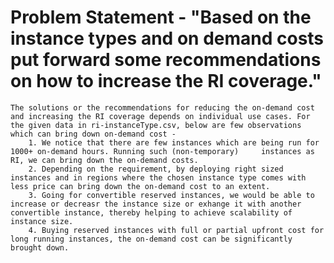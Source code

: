 # Problem Statement - "Based on the instance types and on demand costs put forward some recommendations on how to increase the RI coverage."

`````````````
The solutions or the recommendations for reducing the on-demand cost and increasing the RI coverage depends on individual use cases. For the given data in ri-instanceType.csv, below are few observations which can bring down on-demand cost - 
    1. We notice that there are few instances which are being run for 1000+ on-demand hours. Running such (non-temporary)     instances as RI, we can bring down the on-demand costs. 
    2. Depending on the requirement, by deploying right sized instances and in regions where the chosen instance type comes with less price can bring down the on-demand cost to an extent.
    3. Going for convertible reserved instances, we would be able to increase or decreasr the instance size or exhange it with another convertible instance, thereby helping to achieve scalability of instance size.
    4. Buying reserved instances with full or partial upfront cost for long running instances, the on-demand cost can be significantly brought down.
`````````````````